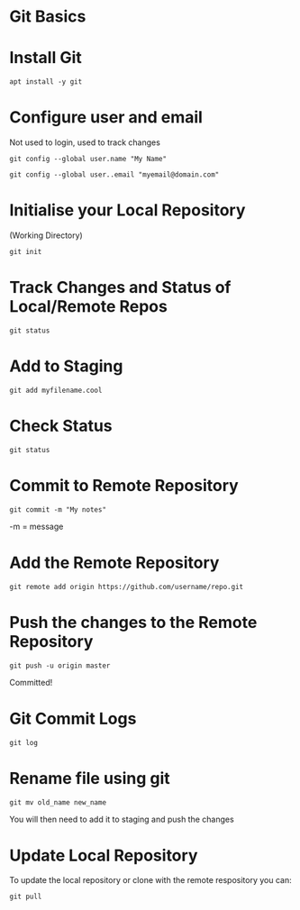 # Git Basics


# Install Git

```
apt install -y git
```

# Configure user and email

Not used to login, used to track changes

```
git config --global user.name "My Name"
```
```
git config --global user..email "myemail@domain.com"
```

# Initialise your Local Repository
(Working Directory)

```
git init
```

# Track Changes and Status of Local/Remote Repos

```
git status
```

# Add to Staging

```
git add myfilename.cool
```

# Check Status

```
git status
```

# Commit to Remote Repository

```
git commit -m "My notes"
```
-m = message

# Add the Remote Repository

```
git remote add origin https://github.com/username/repo.git
```

# Push the changes to the Remote Repository

```
git push -u origin master
```
Committed!



# Git Commit Logs

```
git log
```


# Rename file using git

```
git mv old_name new_name
```
You will then need to add it to staging and push the changes

# Update Local Repository

To update the local repository or clone with the remote respository you can:

```
git pull
```
